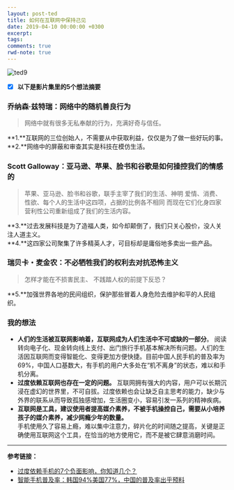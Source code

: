 ```yaml
---
layout: post-ted
title: 如何在互联网中保持己见
date: 2019-04-10 00:00:00 +0300
excerpt:
tags:
comments: true
rwd-note: true
---
```


![ted9](https://raw.githubusercontent.com/KOUJII/KOUJII.github.io/master/assets/img/ted9.png)

- [x] **以下是影片集里的5个想法摘要**

### 乔纳森·兹特瑞：网络中的随机善良行为
> 网络中就有很多无私奉献的行为，充满好奇与信任。

**1.**互联网的三位创始人，不需要从中获取利益，仅仅是为了做一些好玩的事。   
**2.**网络中的屏蔽和审查其实是科技在模仿生活。 

### Scott Galloway：亚马逊、苹果、脸书和谷歌是如何操控我们的情感的

> 苹果、亚马逊、脸书和谷歌，联手主宰了我们的生活、神明 爱情、消费、性欲、每个人的生活中这四项，占据的比例各不相同 而现在它们化身四家营利性公司重新组成了我们的生活内容。

**3.**过去发展科技是为了造福人类，如今却颠倒了，我们只关心股价，没人关注人道主义。   
**4.**这四家公司聚集了许多精英人才，可目标却是庸俗地多卖出一些产品。


### 瑞贝卡・麦金农：不必牺牲我们的权利去对抗恐怖主义
> 怎样才能在不损害民主、 不践踏人权的前提下反恐？

**5.**加强世界各地的民间组织，保护那些冒着人身危险去维护和平的人民组织。 

### 我的想法
- **人们的生活被互联网影响着，互联网成为人们生活中不可或缺的一部分**。
阅读转向电子化、现金转向线上支付、出门旅行手机基本解决所有问题。人们的生活因互联网而变得智能化、变得更加方便快捷。目前中国人民手机的普及率为69%，中国人口基数大，有手机的用户大多处在“机不离身”的状态，难以和手机分离。
- **过度依赖互联网也存在一定的问题。**
互联网拥有强大的内容，用户可以长期沉浸在虚幻的世界里，不可自拔。过度依赖也会让缺乏自主思考的能力，缺少与外界的联系从而导致孤独感增加，生活圈变小，容易引发一系列的精神疾病。
- **互联网是工具，建议使用者提高媒介素养，不被手机操控自己，需要从小培养孩子的媒介素养，减少网瘾少年的数量。**   
手机使用久了容易上瘾，难以集中注意力，碎片化的时间随之提高，关键是正确使用互联网这个工具，在恰当的地方使用它，而不是被它肆意消磨时间。


----------------
**参考链接：**
- [过度依赖手机的7个负面影响，你知道几个？](http://www.sohu.com/a/283903525_100020573)
- [智能手机普及率：韩国94%美国77%，中国的普及率出乎预料](https://baijiahao.baidu.com/s?id=1628535951667758451&wfr=spider&for=pc)
